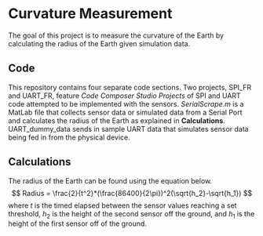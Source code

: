 # Curvature Measurement
The goal of this project is to measure the curvature of the Earth by calculating the radius of the Earth given simulation data.
## Code
This repository contains four separate code sections. Two projects, SPI_FR and UART_FR, feature *Code Composer Studio Projects* of SPI and UART code attempted to be implemented with the sensors. *SerialScrape.m* is a MatLab file that collects sensor data or simulated data from a Serial Port and calculates the radius of the Earth as explained in **Calculations**. UART_dummy_data sends in sample UART data that simulates sensor data being fed in from the physical device.

## Calculations
The radius of the Earth can be found using the equation below.
$$
Radius = \frac{2}{t^2}*(\frac{86400}{2\pi})^2(\sqrt{h_2}-\sqrt{h_1})
$$
where $t$ is the timed elapsed between the sensor values reaching a set threshold, $h_2$ is the height of the second sensor off the ground, and $h_1$ is the height of the first sensor off of the ground.
